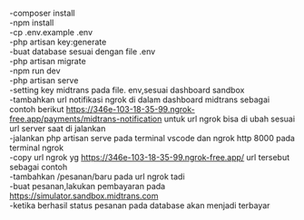 -composer install<br>
-npm install<br>
-cp .env.example .env<br>
-php artisan key:generate<br>
-buat database sesuai dengan file .env<br>
-php artisan migrate<br>
-npm run dev<br>
-php artisan serve<br>
-setting key midtrans pada file. env,sesuai dashboard sandbox<br>
-tambahkan url notifikasi ngrok di dalam dashboard midtrans sebagai contoh berikut https://346e-103-18-35-99.ngrok-free.app/payments/midtrans-notification untuk url ngrok bisa di ubah sesuai url server saat di jalankan<br>
-jalankan php artisan serve pada terminal vscode dan ngrok http 8000 pada terminal ngrok<br>
-copy url ngrok yg https://346e-103-18-35-99.ngrok-free.app/ url tersebut sebagai contoh
<br>
-tambahkan /pesanan/baru pada url ngrok tadi<br>
-buat pesanan,lakukan pembayaran pada https://simulator.sandbox.midtrans.com<br>
-ketika berhasil status pesanan pada database akan menjadi terbayar
